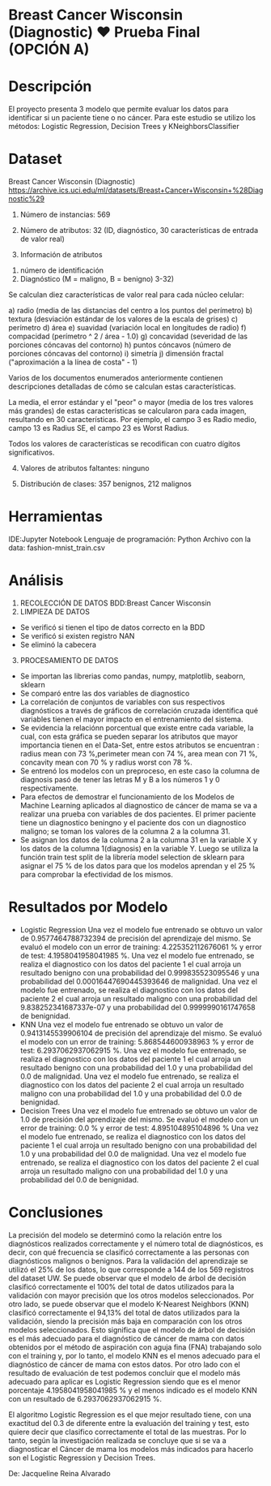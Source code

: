 # Breast Cancer Wisconsin (Diagnostic) ♥ Prueba Final (OPCIÓN A)


# Descripción
El proyecto presenta 3 modelo que permite evaluar los datos para identificar si un paciente tiene o no cáncer. Para este estudio se utilizo los métodos: Logistic Regression, Decision Trees y KNeighborsClassifier

# Dataset
Breast Cancer Wisconsin (Diagnostic)
https://archive.ics.uci.edu/ml/datasets/Breast+Cancer+Wisconsin+%28Diagnostic%29

1. Número de instancias: 569

2. Número de atributos: 32 (ID, diagnóstico, 30 características de entrada de valor real)

3. Información de atributos

1) número de identificación
2) Diagnóstico (M = maligno, B = benigno)
3-32)

Se calculan diez características de valor real para cada núcleo celular:

a) radio (media de las distancias del centro a los puntos del perímetro)
b) textura (desviación estándar de los valores de la escala de grises)
c) perímetro
d) área
e) suavidad (variación local en longitudes de radio)
f) compacidad (perímetro ^ 2 / área - 1.0)
g) concavidad (severidad de las porciones cóncavas del contorno)
h) puntos cóncavos (número de porciones cóncavas del contorno)
i) simetría
j) dimensión fractal ("aproximación a la línea de costa" - 1)

Varios de los documentos enumerados anteriormente contienen descripciones detalladas de
cómo se calculan estas características.

La media, el error estándar y el "peor" o mayor (media de los tres
valores más grandes) de estas características se calcularon para cada imagen,
resultando en 30 características. Por ejemplo, el campo 3 es Radio medio, campo
13 es Radius SE, el campo 23 es Worst Radius.

Todos los valores de características se recodifican con cuatro dígitos significativos.

4. Valores de atributos faltantes: ninguno

5. Distribución de clases: 357 benignos, 212 malignos

# Herramientas
IDE:Jupyter Notebook
Lenguaje de programación: Python
Archivo con la data: fashion-mnist_train.csv

# Análisis
1. RECOLECCIÓN DE DATOS
BDD:Breast Cancer Wisconsin
2. LIMPIEZA DE DATOS
- Se verificó si tienen el tipo de datos correcto en la BDD
- Se verificó si existen registro NAN
- Se eliminó la cabecera
3. PROCESAMIENTO DE DATOS
- Se importan las librerias como pandas, numpy, matplotlib, seaborn, sklearn
- Se comparó entre las dos variables de diagnostico
- La correlación de conjuntos de variables con sus respectivos diagnósticos a través de gráficos de correlación cruzada identifica qué variables tienen el mayor impacto en el entrenamiento del sistema.
- Se evidencia la relaciónn porcentual que existe entre cada variable, la cual, con esta gráfica se pueden separar los atributos que mayor importancia tienen en el Data-Set, entre estos atributos se encuentran : radius mean con 73 %,perimeter mean con 74 %, area mean con 71 %, concavity mean con 70 % y radius worst con 78 %. 
- Se entrenó los modelos con un preproceso, en este caso la columna de diagnosis pasó de tener las letras M y B a los números 1 y 0 respectivamente. 
- Para efectos de demostrar el funcionamiento de los Modelos de Machine Learning aplicados al diagnostico de cáncer de mama se va a realizar una prueba con variables de dos pacientes. El primer paciente tiene un diagnostico beningno y el paciente dos con un diagnostico maligno; se toman los valores de la columna 2 a la columna 31.
- Se asignan los datos de la columna 2 a la columna 31 en la variable X y los datos de la columna 1(diagnosis) en la variable Y. Luego se utiliza la función train test split de la librería model selection de sklearn para asignar el 75 % de los datos para que los modelos aprendan y el 25 % para comprobar la efectividad de los mismos.
# Resultados por Modelo
- Logistic Regression
Una vez el modelo fue entrenado se obtuvo un valor de 0.9577464788732394 de precisión del aprendizaje del mismo.
Se evaluó el modelo con un error de training: 4.225352112676061 % y error de test: 4.1958041958041985 %.
Una vez el modelo fue entrenado, se realiza el diagnostico con los datos del paciente 1 el cual arroja un resultado benigno con una probabilidad del 0.999835523095546 y una probabilidad del 0.00016447690445393646 de malignidad.
Una vez el modelo fue entrenado, se realiza el diagnostico con los datos del paciente 2 el cual arroja un resultado maligno con una probabilidad del 9.838252341687337e-07 y una probabilidad del 0.9999990161747658 de benignidad.
- KNN
Una vez el modelo fue entrenado se obtuvo un valor de 0.9413145539906104 de precisión del aprendizaje del mismo.
Se evaluó el modelo con un error de training: 5.868544600938963 % y error de test: 6.2937062937062915 %.
Una vez el modelo fue entrenado, se realiza el diagnostico con los datos del paciente 1 el cual arroja un resultado benigno con una probabilidad del 1.0 y una probabilidad del 0.0 de malignidad.
Una vez el modelo fue entrenado, se realiza el diagnostico con los datos del paciente 2 el cual arroja un resultado maligno con una probabilidad del 1.0 y una probabilidad del 0.0 de benignidad.
- Decision Trees
Una vez el modelo fue entrenado se obtuvo un valor de 1.0 de precisión del aprendizaje del mismo.
Se evaluó el modelo con un error de training: 0.0 % y error de test: 4.895104895104896 %
Una vez el modelo fue entrenado, se realiza el diagnostico con los datos del paciente 1 el cual arroja un resultado benigno con una probabilidad del 1.0 y una probabilidad del 0.0 de malignidad.
Una vez el modelo fue entrenado, se realiza el diagnostico con los datos del paciente 2 el cual arroja un resultado maligno con una probabilidad del 1.0 y una probabilidad del 0.0 de benignidad.
# Conclusiones
La precisión del modelo se determinó como la relación entre los diagnósticos realizados correctamente y el número total de diagnósticos, es decir, con qué frecuencia se clasificó correctamente a las personas con diagnósticos malignos o benignos. Para la validación del aprendizaje se utilizó el 25% de los datos, lo que corresponde a 144 de los 569 registros del dataset UW. 
Se puede observar que el modelo de árbol de decisión clasificó correctamente el 100% del total de datos utilizados para la validación con mayor precisión que los otros modelos seleccionados. Por otro lado, se puede observar que el modelo K-Nearest Neighbors (KNN) clasificó correctamente el 94,13% del total de datos utilizados para la validación, siendo la precisión más baja en comparación con los otros modelos seleccionados. Esto significa que el modelo de árbol de decisión es el más adecuado para el diagnóstico de cáncer de mama con datos obtenidos por el método de aspiración con aguja fina (FNA) trabajando solo con el training  y, por lo tanto, el modelo KNN es el menos adecuado para el diagnóstico de cáncer de mama con estos datos.
Por otro lado con el resultado de evaluación de test podemos concluir que el modelo más adecuado para aplicar es Logistic Regression siendo que es el menor porcentaje  4.1958041958041985 % y el menos indicado es el modelo KNN con un resultado de 6.2937062937062915 %.

El algoritmo Logistic Regression es el que mejor resultado tiene, con una exactitud del 0.3 de diferente entre la evaluación del training y test, esto quiere decir que clasifico correctamente el total de las muestras. Por lo tanto, según la investigación realizada se concluye que si se va a diagnosticar el Cáncer de mama los modelos más indicados para hacerlo son el Logistic Regression  y Decision Trees.

De:
Jacqueline Reina Alvarado
